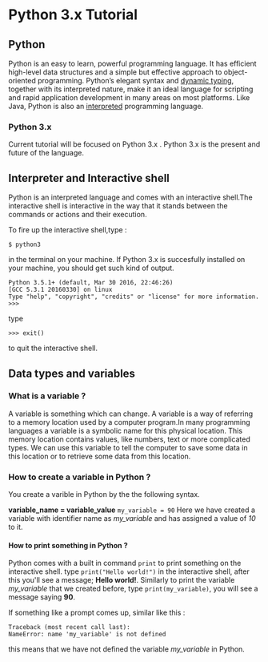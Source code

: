 # Python 3.x Tutorial

## Python
Python is an easy to learn, powerful programming language. It has efficient high-level data structures and a simple but effective approach to object-oriented programming. Python’s elegant syntax and [dynamic typing](http://c2.com/cgi/wiki?DynamicTyping), together with its interpreted nature, make it an ideal language for scripting and rapid application development in many areas on most platforms.
Like Java, Python is also an [interpreted](http://www.codeproject.com/Articles/696764/Differences-between-compiled-and-Interpreted-Langu) programming language.

### Python 3.x

Current tutorial will be focused on Python 3.x . Python 3.x is the present and future of the language.


## Interpreter and Interactive shell
Python is an interpreted language and comes with an interactive shell.The interactive shell is interactive in the way that it stands between the commands or actions and their execution.

To fire up the interactive shell,type :
~~~~
$ python3
~~~~
in the terminal on your machine. If Python 3.x is succesfully installed on your machine, you should get such kind of output.
~~~~
Python 3.5.1+ (default, Mar 30 2016, 22:46:26) 
[GCC 5.3.1 20160330] on linux
Type "help", "copyright", "credits" or "license" for more information.
>>> 
~~~~
type 
~~~~
>>> exit()
~~~~ 
to quit the interactive shell.


## Data types and variables
### **What is a variable ?**


A variable is something which can change. A variable is a way of referring to a memory location used by a   computer program.In many programming languages a variable is a symbolic name for this physical location. This memory location contains values, like numbers, text or more complicated types. We can use this variable to tell the computer to save some data in this location or to retrieve some data from this location. 

### **How to create a variable in Python ?**


You create a varible in Python by the the following syntax.


**variable_name = variable_value**
`my_variable = 90`
Here we have created a variable with identifier name as *my_variable* and has assigned a value of *10* to it.

#### **How to print something in Python ?**
Python comes with a built in command `print` to print something on the interactive shell.
type `print("Hello world!")` in the interactive shell, after this you'll see a message; **Hello world!**.
Similarly to print the variable *my_variable* that we created before, type `print(my_variable)`, you will see a message saying **90**.

If something like a prompt comes up, similar like this :
~~~~
Traceback (most recent call last):
NameError: name 'my_variable' is not defined
~~~~ 
this means that we have not defined the variable *my_variable* in Python.